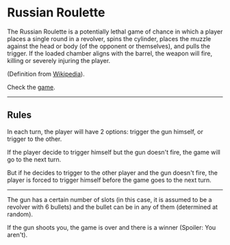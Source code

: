 # Russian Roulette

The Russian Roulette is a potentially lethal game of chance in which a player places a single round in a revolver, spins the cylinder, places the muzzle against the head or body (of the opponent or themselves), and pulls the trigger. If the loaded chamber aligns with the barrel, the weapon will fire, killing or severely injuring the player.

(Definition from [Wikipedia](https://en.wikipedia.org/wiki/Russian_roulette)).

Check the [game](https://lisandroveron.github.io/roulette/).

---

## Rules
In each turn, the player will have 2 options: trigger the gun himself, or trigger to the other.

If the player decide to trigger himself but the gun doesn't fire, the game will go to the next turn.

But if he decides to trigger to the other player and the gun doesn't fire, the player is forced to trigger himself before the game goes to the next turn.

---

The gun has a certain number of slots (in this case, it is assumed to be a revolver with 6 bullets) and the bullet can be in any of them (determined at random).

If the gun shoots you, the game is over and there is a winner (Spoiler: You aren't).